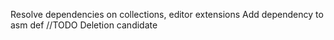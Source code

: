 ﻿Resolve dependencies on collections, editor extensions
Add dependency to asm def
//TODO Deletion candidate